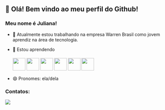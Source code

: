## 👋 Olá! Bem vindo ao meu perfil do Github!
### Meu nome é Juliana!

- 🔭 Atualmente estou trabalhando na empresa Warren Brasil como jovem aprendiz na área de tecnologia.
- 🌱 Estou aprendendo

  <img src="https://cdn.jsdelivr.net/gh/devicons/devicon/icons/nodejs/nodejs-original.svg" style="height: 40px; width: 40px; margin-top: 5px;"/>  <img    src="https://cdn.jsdelivr.net/gh/devicons/devicon/icons/vuejs/vuejs-original-wordmark.svg" style="height: 40px; width: 40px; margin-top: 5px;" /> <img src="https://cdn.jsdelivr.net/gh/devicons/devicon/icons/html5/html5-original-wordmark.svg" style="height: 40px; width: 40px; margin-top: 5px;" /> <img src="https://cdn.jsdelivr.net/gh/devicons/devicon/icons/python/python-original-wordmark.svg" style="height: 40px; width: 40px; margin-top: 5px;" /> <img src="https://cdn.jsdelivr.net/gh/devicons/devicon/icons/css3/css3-original-wordmark.svg" style="height: 40px; width: 40px; margin-top: 5px;" /> <img src="https://cdn.jsdelivr.net/gh/devicons/devicon/icons/javascript/javascript-plain.svg" style="height: 40px; width: 40px; margin-top: 5px;" />



                                                                                                
 - 😄 Pronomes: ela/dela

### Contatos:

<div>
<a href="https://www.linkedin.com/in/julianahkolmar" target="_blank"><img src="https://img.shields.io/badge/-LinkedIn-%230077B5?style=for-the-badge&logo=linkedin&logoColor=white" target="_blank"></a>   
</div>
